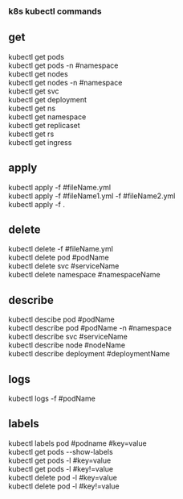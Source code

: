 ### k8s kubectl commands ###

## get ##
kubectl get pods   
kubectl get pods -n #namespace   
kubectl get nodes  
kubectl get nodes -n #namespace  
kubectl get svc  
kubectl get deployment  
kubectl get ns  
kubectl get namespace  
kubectl get replicaset  
kubectl get rs  
kubectl get ingress  

## apply ##  
kubectl apply -f #fileName.yml  
kubectl apply -f #fileName1.yml -f #fileName2.yml  
kubectl apply -f .  

## delete ##  
kubectl delete -f #fileName.yml  
kubectl delete pod #podName  
kubectl delete svc #serviceName  
kubectl delete namespace #namespaceName  

## describe ##
kubectl descibe pod #podName  
kubectl describe pod #podName -n #namespace  
kubectl describe svc #serviceName  
kubectl describe node #nodeName  
kubectl describe deployment #deploymentName  

## logs ##  
kubectl logs -f #podName  

## labels ##
kubectl labels pod #podname #key=value  
kubectl get pods --show-labels  
kubectl get pods -l #key=value   
kubectl get pods -l #key!=value  
kubectl delete pod -l #key=value  
kubectl delete pod -l #key!=value  




